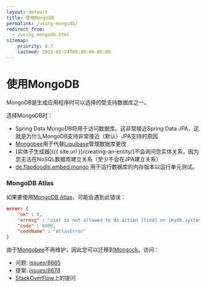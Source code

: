 ```yaml
---
layout: default
title: 使用MongoDB
permalink: /using-mongodb/
redirect_from:
  - /using_mongodb.html
sitemap:
    priority: 0.7
    lastmod: 2015-02-24T00:00:00-00:00
---
```


# <i class="fa fa-leaf"></i> 使用MongoDB

MongoDB是生成应用程序时可以选择的受支持数据库之一。

选择MongoDB时：

*   Spring Data MongoDB将用于访问数据库。这非常接近Spring Data JPA，这就是为什么MongoDB支持非常接近（默认）JPA支持的原因
*   [Mongobee](https://github.com/mongobee/mongobee)用于代替[Liquibase](http://www.liquibase.org/)管理数据库更改
*   [实体子生成器]({{ site.url }}/creating-an-entity/)不会询问您实体关系，因为您无法在NoSQL数据库建立关系（至少不会在JPA建立关系）
*   [de.flapdoodle.embed.mongo](https://github.com/flapdoodle-oss/de.flapdoodle.embed.mongo) 用于运行数据库的内存版本以运行单元测试。

### MongoDB Atlas

如果要使用[MongoDB Atlas](https://www.mongodb.com/cloud/atlas)，可能会遇到此错误：

```json
error: {
    "ok" : 0,
    "errmsg" : "user is not allowed to do action [find] on [mydb.system.indexes]",
    "code" : 8000,
    "codeName" : "AtlasError"
}
```

由于[Mongobee](https://github.com/mongobee/mongobee/)不再维护，因此您可以迁移到[Mongock](https://github.com/cloudyrock/mongock)。访问：
- 问题: [issues/8665](https://github.com/jhipster/generator-jhipster/issues/8665)
- 提案: [issues/8678](https://github.com/jhipster/generator-jhipster/issues/8678)
- [StackOverFlow](https://stackoverflow.com/questions/49958635/mongodb-atlas-user-is-not-allowed-to-do-action-find-on-system-indexes)上的提问
